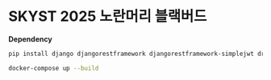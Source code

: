 # SKYST 2025 노란머리 블랙버드

**Dependency**

```bash
pip install django djangorestframework djangorestframework-simplejwt drf-yasg dotenv gunicorn
```

```bash
docker-compose up --build
```
